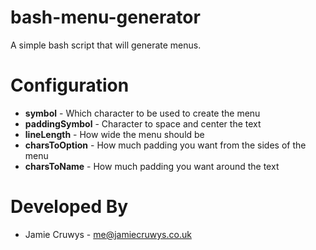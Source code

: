 bash-menu-generator
=================

A simple bash script that will generate menus.


Configuration
=================

- **symbol** - Which character to be used to create the menu
- **paddingSymbol** - Character to space and center the text
- **lineLength** - How wide the menu should be
- **charsToOption** - How much padding you want from the sides of the menu
- **charsToName** - How much padding you want around the text


Developed By
=================

* Jamie Cruwys - <me@jamiecruwys.co.uk>
